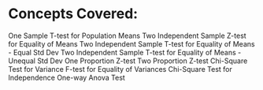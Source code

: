 # **Concepts Covered:**
One Sample T-test for Population Means 
Two Independent Sample Z-test for Equality of Means
Two Independent Sample T-test for Equality of Means - Equal Std Dev
Two Independent Sample T-test for Equality of Means - Unequal Std Dev
One Proportion Z-test
Two Proportion Z-test
Chi-Square Test for Variance
F-test for Equality of Variances
Chi-Square Test for Independence
One-way Anova Test



